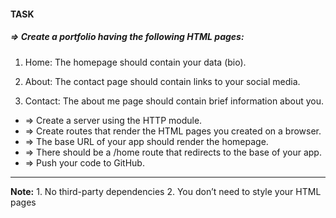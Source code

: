 #### TASK

##### => Create a portfolio having the following HTML pages:

1. Home: The homepage should contain your data (bio).

2. About: The contact page should contain links to your social media.

3. Contact: The about me page should contain brief information about you.

- => Create a server using the HTTP module.
- => Create routes that render the HTML pages you created on a browser.
- => The base URL of your app should render the homepage.
- => There should be a /home route that redirects to the base of your app.
- => Push your code to GitHub.

---

**Note:** 1. No third-party dependencies 2. You don’t need to style your HTML pages

